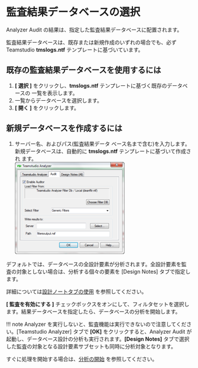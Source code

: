 # 監査結果データベースの選択

Analyzer Audit の結果は、指定した監査結果データベースに配置されます。

監査結果データベースは、既存または新規作成のいずれの場合でも、必ず Teamstudio **tmslogs.ntf** テンプレートに基づいています。

## 既存の監査結果データベースを使用するには
1. **[ 選択 ]** をクリックし、**tmslogs.ntf** テンプレートに基づく既存のデータベースの 一覧を表示します。
2. 一覧からデータベースを選択します。
3. **[ 開く ]** をクリックします。

## 新規データベースを作成するには
1. サーバー名、およびパス(監査結果データ ベース名まで含む)を入力します。  
   新規データベースは、自動的に **tmslogs.ntf** テンプレートに基づいて作成され ます。  
   ![Audit Tab](img/auditoutput.png)
 
デフォルトでは、データベースの全設計要素が分析されます。全設計要素を監 査の対象としない場合は、分析する個々の要素を [Design Notes] タブで指定し ます。

詳細については[設計ノートタブの使用](designtab.md) を参照してください。

**[ 監査を有効にする ]** チェックボックスをオンにして、フィルタセットを選択し ます。結果データベースを指定したら、データベースの分析を開始します。
 
!!! note
    Analyzer を実行しないと、監査機能は実行できないので注意してくださ い。[Teamstudio Analyzer] タブで **[OK]** をクリックすると、Analyzer Audit が起動し、データベース設計の分析も実行されます。**[Design Notes]** タブで選択した監査の対象となる設計要素サブセットも同時に分析対象となります。
    
すぐに処理を開始する場合は、[分析の開始](startinganalysis.md) を参照してください。